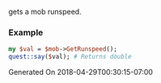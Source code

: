 gets a mob runspeed.
### Example

```perl
my $val = $mob->GetRunspeed();
quest::say($val); # Returns double
```


Generated On 2018-04-29T00:30:15-07:00